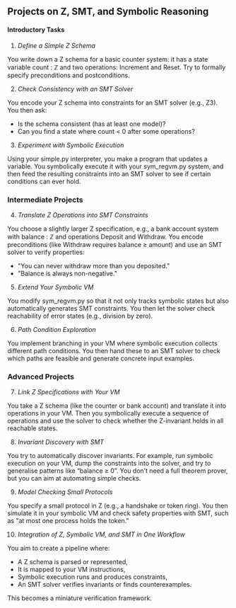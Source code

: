 
## Projects on Z, SMT, and Symbolic Reasoning

#### Introductory Tasks

1. *Define a Simple Z Schema*

You write down a Z schema for a basic counter system: it has a state variable
count : ℤ and two operations: Increment and Reset. Try to formally specify
preconditions and postconditions.

2. *Check Consistency with an SMT Solver*

You encode your Z schema into constraints for an SMT solver (e.g., Z3).
You then ask:
- Is the schema consistent (has at least one model)?
- Can you find a state where count < 0 after some operations?

3. *Experiment with Symbolic Execution*

Using your simple.py interpreter, you make a program that updates a variable.
You symbolically execute it with your sym_regvm.py system, and then feed the
resulting constraints into an SMT solver to see if certain conditions can ever hold.



### Intermediate Projects

4. *Translate Z Operations into SMT Constraints*

You choose a slightly larger Z specification, e.g., a bank account system with
balance : ℤ and operations Deposit and Withdraw. You encode preconditions
(like Withdraw requires balance ≥ amount) and use an SMT solver to verify properties:
- "You can never withdraw more than you deposited."
- "Balance is always non-negative."

5. *Extend Your Symbolic VM*

You modify sym_regvm.py so that it not only tracks symbolic states but also
automatically generates SMT constraints. You then let the solver check reachability
of error states (e.g., division by zero).

6. *Path Condition Exploration*

You implement branching in your VM where symbolic execution collects different path
conditions. You then hand these to an SMT solver to check which paths are feasible
and generate concrete input examples.



### Advanced Projects

7. *Link Z Specifications with Your VM*

You take a Z schema (like the counter or bank account) and translate
it into operations in your VM. Then you symbolically execute a sequence
of operations and use the solver to check whether the Z-invariant holds
in all reachable states.

8. *Invariant Discovery with SMT*

You try to automatically discover invariants. For example, run symbolic
execution on your VM, dump the constraints into the solver, and try to
generalise patterns like “balance ≥ 0”. You don’t need a full theorem
prover, but you can aim at automating simple checks.

9. *Model Checking Small Protocols*

You specify a small protocol in Z (e.g., a handshake or token ring).
You then simulate it in your symbolic VM and check safety properties
with SMT, such as "at most one process holds the token."

10. *Integration of Z, Symbolic VM, and SMT in One Workflow*

You aim to create a pipeline where:

- A Z schema is parsed or represented,
- It is mapped to your VM instructions,
- Symbolic execution runs and produces constraints,
- An SMT solver verifies invariants or finds counterexamples.

This becomes a miniature verification framework.

